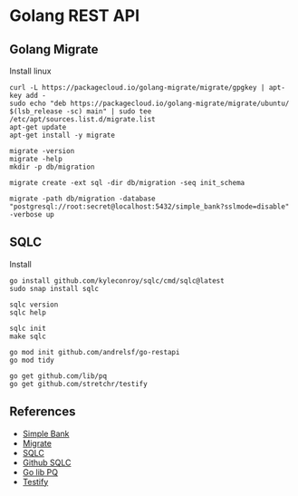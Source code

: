 # Golang REST API


## Golang Migrate

Install linux
```shell
curl -L https://packagecloud.io/golang-migrate/migrate/gpgkey | apt-key add -
sudo echo "deb https://packagecloud.io/golang-migrate/migrate/ubuntu/ $(lsb_release -sc) main" | sudo tee /etc/apt/sources.list.d/migrate.list
apt-get update
apt-get install -y migrate
```


```shell
migrate -version
migrate -help
mkdir -p db/migration

migrate create -ext sql -dir db/migration -seq init_schema

migrate -path db/migration -database "postgresql://root:secret@localhost:5432/simple_bank?sslmode=disable" -verbose up
```

## SQLC

Install
```shell
go install github.com/kyleconroy/sqlc/cmd/sqlc@latest
sudo snap install sqlc

sqlc version
sqlc help

sqlc init
make sqlc
```

```shell
go mod init github.com/andrelsf/go-restapi
go mod tidy
```

```shell
go get github.com/lib/pq
go get github.com/stretchr/testify
```

## References

- [Simple Bank](https://github.com/techschool/simplebank)
- [Migrate](https://github.com/golang-migrate/migrate/tree/master/cmd/migrate)
- [SQLC](https://sqlc.dev/)
- [Github SQLC](https://github.com/kyleconroy/sqlc)
- [Go lib PQ](https://github.com/lib/pq)
- [Testify](https://github.com/stretchr/testify)